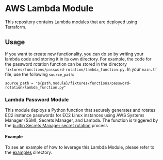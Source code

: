 # AWS Lambda Module

This repository contains Lambda modules that are deployed using Terraform.

## Usage

If you want to create new functionality, you can do so by writing your lambda code and storing it in its own directory. For example, the code for the password rotation function can be stored in the directory `fixtures/functions/password-rotation/lambda_function.py`. In your `main.tf` file, use the following `source_path`:

`source_path = "${path.module}/fixtures/functions/password-rotation/lambda_function.py"`

### Lambda Password Module

This module deploys a Python function that securely generates and rotates EC2 instance passwords for EC2 Linux instances using AWS Systems Manager (SSM), Secrets Manager, and Lambda. The function is triggered by the [builtin Secrets Manager secret rotation](https://docs.aws.amazon.com/secretsmanager/latest/userguide/rotating-secrets.html) process

#### Example

To see an example of how to leverage this Lambda Module, please refer to the [examples](https://github.com/defenseunicorns/delivery-aws-iac/tree/main/examples) directory.
